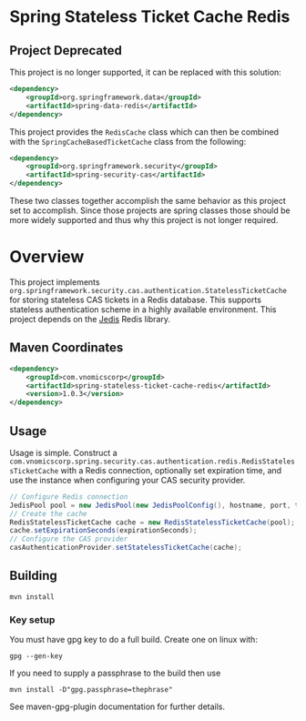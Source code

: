 # Spring Stateless Ticket Cache Redis

## Project Deprecated
This project is no longer supported, it can be replaced with this solution:

```xml
<dependency>
	<groupId>org.springframework.data</groupId>
	<artifactId>spring-data-redis</artifactId>
</dependency>
```

This project provides the `RedisCache` class which can then be combined with the `SpringCacheBasedTicketCache`
class from the following:

```xml
<dependency>
	<groupId>org.springframework.security</groupId>
	<artifactId>spring-security-cas</artifactId>
</dependency>
```

These two classes together accomplish the same behavior as this project set to accomplish.  Since 
those projects are spring classes those should be more widely supported and thus why this 
project is not longer required.

# Overview

This project implements `org.springframework.security.cas.authentication.StatelessTicketCache` for storing stateless CAS tickets in a Redis database. This supports stateless authentication scheme in a highly available environment. This project depends on the [Jedis](https://github.com/xetorthio/jedis) Redis library.

## Maven Coordinates

```xml
<dependency>
    <groupId>com.vnomicscorp</groupId>
    <artifactId>spring-stateless-ticket-cache-redis</artifactId>
    <version>1.0.3</version>
</dependency>
```

## Usage

Usage is simple. Construct a `com.vnomicscorp.spring.security.cas.authentication.redis.RedisStatelessTicketCache` with a Redis connection, optionally set expiration time, and use the instance when configuring your CAS security provider.

```java
// Configure Redis connection
JedisPool pool = new JedisPool(new JedisPoolConfig(), hostname, port, timeout, null, database);
// Create the cache
RedisStatelessTicketCache cache = new RedisStatelessTicketCache(pool);
cache.setExpirationSeconds(expirationSeconds);
// Configure the CAS provider
casAuthenticationProvider.setStatelessTicketCache(cache);
```


## Building

	mvn install

### Key setup
You must have gpg key to do a full build.  Create one on linux with:

	gpg --gen-key
	
If you need to supply a passphrase to the build then use 

	mvn install -D"gpg.passphrase=thephrase"
	
See maven-gpg-plugin documentation for further details. 